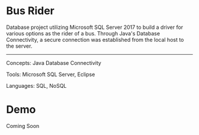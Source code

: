 # Bus Rider

Database project utilizing Microsoft SQL Server 2017 to build a driver for various options as the rider of a bus. 
Through Java's Database Connectivity, a secure connection was established from the local host to the server.

-----------------------------------------------------------------------------------------------  

Concepts: Java Database Connectivity

Tools: Microsoft SQL Server, Eclipse

Languages: SQL, NoSQL

# Demo
Coming Soon
